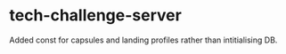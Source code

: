 # tech-challenge-server
Added const for capsules and landing profiles rather than intitialising DB.
